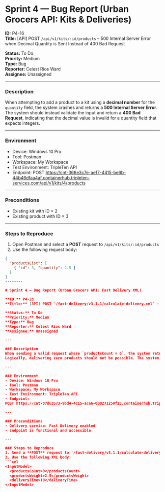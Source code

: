 # Sprint 4 — Bug Report (Urban Grocers API: Kits & Deliveries)

**ID:** P4-16  
**Title:** [API] POST `/api/v1/kits/:id/products` – 500 Internal Server Error when Decimal Quantity is Sent Instead of 400 Bad Request  

**Status:** To Do  
**Priority:** Medium  
**Type:** Bug  
**Reporter:** Celest Rios Ward  
**Assignee:** Unassigned  

---

### Description  
When attempting to add a product to a kit using a **decimal number** for the `quantity` field, the system crashes and returns a **500 Internal Server Error**.  
The system should instead validate the input and return a **400 Bad Request**, indicating that the decimal value is invalid for a quantity field that expects integers.  

---

### Environment  
- Device: Windows 10 Pro  
- Tool: Postman  
- Workspace: My Workspace  
- Test Environment: TripleTen API  
- Endpoint:
POST https://cnt-368e3c7e-ae17-4415-be6b-44b46dfaa4af.containerhub.tripleten-services.com/api/v1/kits/4/products


---

### Preconditions  
- Existing kit with ID = 2  
- Existing product with ID = 3  

---

### Steps to Reproduce  
1. Open Postman and select a **POST** request to `/api/v1/kits/:id/products`  
2. Use the following request body:  
 ```json
 {
   "productsList": [
     { "id": 3, "quantity": 2.5 }
   ]
 }
--------

# Sprint 4 — Bug Report (Urban Grocers API: Fast Delivery XML)

**ID:** P4-28  
**Title:** [API] POST `/fast-delivery/v3.1.1/calculate-delivery.xml` – System Allows Delivery When `productsCount = 0` (200 OK)  

**Status:** To Do  
**Priority:** Medium  
**Type:** Bug  
**Reporter:** Celest Rios Ward  
**Assignee:** Unassigned  

---

### Description  
When sending a valid request where `productsCount = 0`, the system returns a **200 OK** response with `isItPossibleToDeliver = true` and includes a valid delivery window.  
Logically, delivering zero products should not be possible. The system should either reject the request or return `isItPossibleToDeliver = false`.  

---

### Environment  
- Device: Windows 10 Pro  
- Tool: Postman  
- Workspace: My Workspace  
- Test Environment: TripleTen API  
- Endpoint:  
POST https://cnt-87d63573-9bd4-4c15-aca6-000271250f15.containerhub.tripleten-services.com/fast-delivery/v3.1.1/calculate-delivery.xml

---

### Preconditions  
- Delivery service: Fast Delivery enabled  
- Endpoint is functional and accessible  

---

### Steps to Reproduce  
1. Send a **POST** request to `/fast-delivery/v3.1.1/calculate-delivery.xml`  
2. Use the following XML body:  
 ```xml
 <InputModel>
   <productsCount>0</productsCount>
   <productsWeight>2.5</productsWeight>
   <deliveryTime>10</deliveryTime>
 </InputModel>
